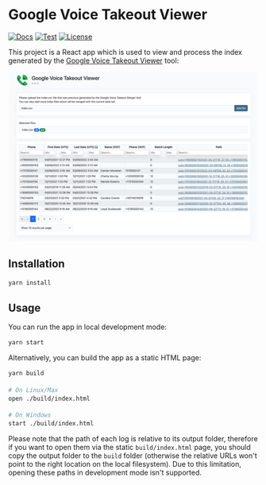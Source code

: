 # Google Voice Takeout Viewer

[![Docs](https://img.shields.io/badge/docs-%F0%9F%93%84-blue)](https://github.com/lbeder/google-voice-takeout-viewer)
[![Test](https://github.com/lbeder/google-voice-takeout-viewer/actions/workflows/ci.yml/badge.svg)](https://github.com/lbeder/google-voice-takeout-viewer/actions/workflows/ci.yml)
[![License](https://img.shields.io/github/license/lbeder/google-voice-takeout-viewer?style=flat-square)](https://github.com/lbeder/google-voice-takeout-viewer/blob/master/LICENSE)

This project is a React app which is used to view and process the index generated by the [Google Voice Takeout Viewer](https://github.com/lbeder/google-voice-takeout-merger) tool:

<kbd>
  <img src="docs/images/example.png" alt="example"/>
</kbd>

## Installation

```sh
yarn install
```

## Usage

You can run the app in local development mode:

```sh
yarn start
```

Alternatively, you can build the app as a static HTML page:

```sh
yarn build

# On Linux/Max
open ./build/index.html

# On Windows
start ./build/index.html
```

Please note that the path of each log is relative to its output folder, therefore if you want to open them via the static `build/index.html` page, you should copy the output folder to the `build` folder (otherwise the relative URLs won't point to the right location on the local filesystem). Due to this limitation, opening these paths in development mode isn't supported.
